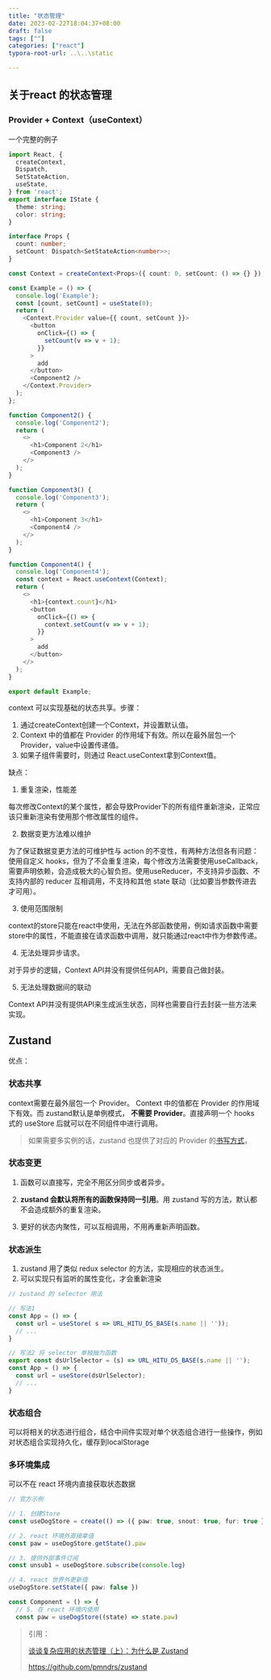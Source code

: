 ```yaml
---
title: "状态管理"
date: 2023-02-22T18:04:37+08:00
draft: false
tags: [""]
categories: ["react"]
typora-root-url: ..\..\static

---
```


## 关于react 的状态管理 

### Provider + Context（useContext）

一个完整的例子

```typescript
import React, {
  createContext,
  Dispatch,
  SetStateAction,
  useState,
} from 'react';
export interface IState {
  theme: string;
  color: string;
}

interface Props {
  count: number;
  setCount: Dispatch<SetStateAction<number>>;
}

const Context = createContext<Props>({ count: 0, setCount: () => {} });

const Example = () => {
  console.log('Example');
  const [count, setCount] = useState(0);
  return (
    <Context.Provider value={{ count, setCount }}>
      <button
        onClick={() => {
          setCount(v => v + 1);
        }}
      >
        add
      </button>
      <Component2 />
    </Context.Provider>
  );
};

function Component2() {
  console.log('Component2');
  return (
    <>
      <h1>Component 2</h1>
      <Component3 />
    </>
  );
}

function Component3() {
  console.log('Component3');
  return (
    <>
      <h1>Component 3</h1>
      <Component4 />
    </>
  );
}

function Component4() {
  console.log('Component4');
  const context = React.useContext(Context);
  return (
    <>
      <h1>{context.count}</h1>
      <button
        onClick={() => {
          context.setCount(v => v + 1);
        }}
      >
        add
      </button>
    </>
  );
}

export default Example;

```

context 可以实现基础的状态共享。步骤：

1. 通过createContext创建一个Context，并设置默认值。
2. Context 中的值都在 Provider 的作用域下有效。所以在最外层包一个 Provider，value中设置传递值。
3. 如果子组件需要时，则通过 React.useContext拿到Context值。

缺点：

1. 重复渲染，性能差

每次修改Context的某个属性，都会导致Provider下的所有组件重新渲染，正常应该只重新渲染有使用那个修改属性的组件。

2. 数据变更方法难以维护

为了保证数据变更方法的可维护性与 action 的不变性，有两种方法但各有问题：使用自定义 hooks，但为了不会重复渲染，每个修改方法需要使用useCallback，需要声明依赖，会造成极大的心智负担。使用useReducer，不支持异步函数、不支持内部的 reducer 互相调用，不支持和其他 state 联动（比如要当参数传进去才可用）。

3. 使用范围限制

context的store只能在react中使用，无法在外部函数使用，例如请求函数中需要store中的属性，不能直接在请求函数中调用，就只能通过react中作为参数传递。

4. 无法处理异步请求。

对于异步的逻辑，Context API并没有提供任何API，需要自己做封装。

5. 无法处理数据间的联动

Context API并没有提供API来生成派生状态，同样也需要自行去封装一些方法来实现。

## Zustand 

优点：

### 状态共享

context需要在最外层包一个 Provider。 Context 中的值都在 Provider 的作用域下有效。而 zustand默认是单例模式， **不需要 Provider**。直接声明一个 hooks 式的 useStore 后就可以在不同组件中进行调用。

> 如果需要多实例的话，zustand 也提供了对应的 Provider 的[书写方式](https://link.juejin.cn/?target=https%3A%2F%2Fgithub.com%2Fpmndrs%2Fzustand%23react-contexthttps%3A%2F%2Fgithub.com%2Fpmndrs%2Fzustand%23react-context)，

### 状态变更

1. 函数可以直接写，完全不用区分同步或者异步。

2. **zustand 会默认将所有的函数保持同一引用**。用 zustand 写的方法，默认都不会造成额外的重复渲染。

2. 更好的状态内聚性，可以互相调用，不用再重新声明函数。

### 状态派生

1.  zustand 用了类似 redux selector 的方法，实现相应的状态派生。
2. 可以实现只有监听的属性变化，才会重新渲染

```typescript
// zustand 的 selector 用法

// 写法1
const App = () => {
  const url = useStore( s => URL_HITU_DS_BASE(s.name || ''));
  // ...
}

// 写法2 将 selector 单独抽为函数
export const dsUrlSelector = (s) => URL_HITU_DS_BASE(s.name || '');
const App = () => {
  const url = useStore(dsUrlSelector);
  // ...
}

```

### 状态组合

可以将相关的状态进行组合，结合中间件实现对单个状态组合进行一些操作，例如对状态组合实现持久化，缓存到localStorage

### 多环境集成

可以不在 react 环境内直接获取状态数据

```typescript
// 官方示例

// 1. 创建Store
const useDogStore = create(() => ({ paw: true, snout: true, fur: true }))

// 2. react 环境外直接拿值
const paw = useDogStore.getState().paw

// 3. 提供外部事件订阅
const unsub1 = useDogStore.subscribe(console.log)

// 4. react 世界外更新值
useDogStore.setState({ paw: false })

const Component = () => {
  // 5. 在 react 环境内使用
  const paw = useDogStore((state) => state.paw)

```





>引用：
>
>[谈谈复杂应用的状态管理（上）：为什么是 Zustand](https://juejin.cn/post/7177216308843380797)
>
>https://github.com/pmndrs/zustand

